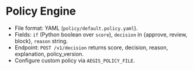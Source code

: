 # Policy Engine

- File format: YAML (`policy/default.policy.yaml`).
- Fields: `if` (Python boolean over `score`), `decision` in {approve, review, block}, `reason` string.
- Endpoint: `POST /v1/decision` returns score, decision, reason, explanation, policy_version.
- Configure custom policy via `AEGIS_POLICY_FILE`.

